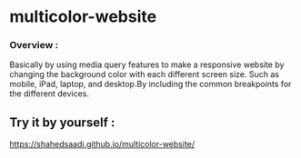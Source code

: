 # multicolor-website

### Overview :
Basically by using media query features to make a responsive website by changing the background color with each different screen size. Such as mobile, iPad, laptop, and desktop.By including the common breakpoints for the different devices.

## Try it by yourself :
https://shahedsaadi.github.io/multicolor-website/
